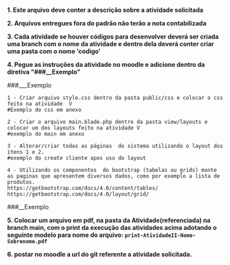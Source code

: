 **1. Este arquivo deve conter a descrição sobre a atividade solicitada**

**2. Arquivos entregues fora do padrão não terão a nota contabilizada**

**3. Cada atividade se houver códigos para desenvolver deverá ser
criada uma branch com o nome da atividade e dentro dela deverá conter criar uma pasta com o nome 'codigo'**

**4. Pegue as instruções da atividade no moodle e adicione dentro da diretiva "###__Exemplo"**

###___Exemplo
   
	1 - Criar arquivo style.css dentro da pasta public/css e colocar o css feito na atividade  V
	#Exemplo do css em anexo

	2 - Criar o arquivo main.blade.php dentro da pasta view/layouts e colocar um dos layouts feito na atividade V
	#exemplo do main em anexo

	3 - Alterar/criar todas as páginas  do sistema utilizando o layout dos itens 1 e 2.
	#exemplo do create cliente apos uso do layout

	4 - Utilizando os componentos  do bootstrap (tabelas ou grids) monte as paginas que apresentem diversos dados, como por exemplo a lista de produtos.
	https://getbootstrap.com/docs/4.0/content/tables/
	https://getbootstrap.com/docs/4.0/layout/grid/

###__Exemplo


**5. Colocar um arquivo em pdf, na pasta da Atividade(referenciada) na branch main, com o print da execução das atividades acima adotando o seguinte modelo para nome do arquivo: ```print-AtividadeII-Nome-Sobrenome.pdf```**

**6. postar no moodle a url do git referente a atividade solicitada.**

